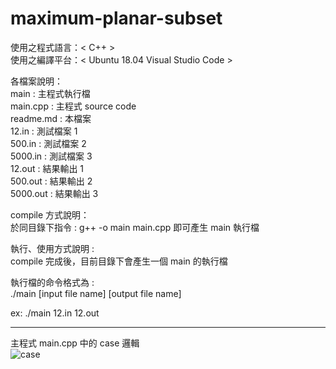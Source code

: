 # maximum-planar-subset

使用之程式語言：< C++ > <br>
使用之編譯平台：< Ubuntu 18.04 Visual Studio Code > <br>

各檔案說明： <br>
	main   			: 主程式執行檔 <br>
	main.cpp		: 主程式 source code <br>
	readme.md 		: 本檔案 <br>
	12.in			: 測試檔案 1 <br>
	500.in			: 測試檔案 2 <br>
	5000.in			: 測試檔案 3 <br>
	12.out			: 結果輸出 1 <br>
	500.out			: 結果輸出 2 <br>
	5000.out		: 結果輸出 3 <br>
  
compile 方式說明： <br>
  於同目錄下指令 : g++ -o main main.cpp 即可產生 main 執行檔 <br>

執行、使用方式說明 : <br>
  compile 完成後，目前目錄下會產生一個 main 的執行檔 <br>

執行檔的命令格式為 : <br>
  ./main [input file name] [output file name] <br>

  ex: ./main 12.in 12.out <br>
  
---
主程式 main.cpp 中的 case 邏輯 <br>
![case](https://user-images.githubusercontent.com/45507258/143745839-5e21bac2-1435-40f9-bbce-5430988f1c4c.png)
